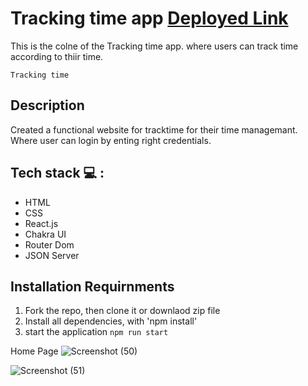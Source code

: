 # Tracking time app **[Deployed Link](https://warm-lily-7a5c45.netlify.app/)**

This is the colne of the Tracking time app. where users can track time according to thiir time.

```Tracking time```

##  Description
Created a functional website for tracktime for their time managemant. Where user can login by enting right credentials. 


## Tech stack  💻 :
<ul>
<li>HTML</li>
<li>CSS</li>
<li>React.js</li>
<li>Chakra UI</li>
<li>Router Dom</li>
<li>JSON Server</li>

</ul>


## Installation Requirnments 

1. Fork the repo, then clone it or downlaod zip file
2. Install all dependencies, with 'npm install'
3. start the application `npm run start`


Home Page
![Screenshot (50)](https://user-images.githubusercontent.com/97351159/205666948-03b2bb89-0f20-4b42-9d4c-d3067b47c285.png)

![Screenshot (51)](https://user-images.githubusercontent.com/97351159/205667607-c29773c6-bfc3-4400-af56-1f5d46a052b5.png)


